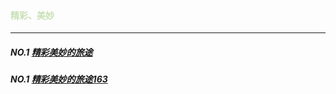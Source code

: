 #### <p style="color:#C8E0B5;">精彩、美妙</p>

---



##### NO.1   [精彩美妙的旅途]( https://www.baidu.com/  "Title")

##### NO.1   [精彩美妙的旅途163]( https://www.163.com/  "Title")

